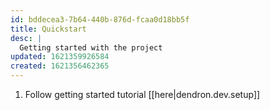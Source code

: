 ```yaml
---
id: bddecea3-7b64-440b-876d-fcaa0d18bb5f
title: Quickstart
desc: |
  Getting started with the project
updated: 1621359926584
created: 1621356462365
---
```


1. Follow getting started tutorial [[here|dendron.dev.setup]]
